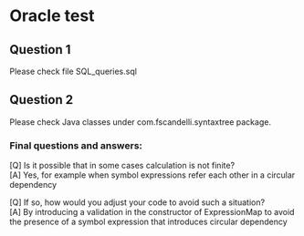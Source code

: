 # Oracle test
## Question 1
Please check file SQL_queries.sql
## Question 2
Please check Java classes under com.fscandelli.syntaxtree package.
### Final questions and answers:
[Q] Is it possible that in some cases calculation is not finite?  
[A] Yes, for example when symbol expressions refer each other in a circular dependency


[Q] If so, how would you adjust your code to avoid such a situation?   
[A] By introducing a validation in the constructor of ExpressionMap to avoid the presence of a symbol expression that introduces circular dependency
